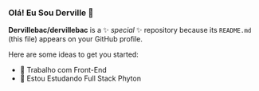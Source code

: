 ### Olá! Eu Sou Derville  👋

**Dervillebac/dervillebac** is a ✨ _special_ ✨ repository because its `README.md` (this file) appears on your GitHub profile.

Here are some ideas to get you started:

- 🔭 Trabalho com Front-End
- 🌱 Estou Estudando Full Stack Phyton


